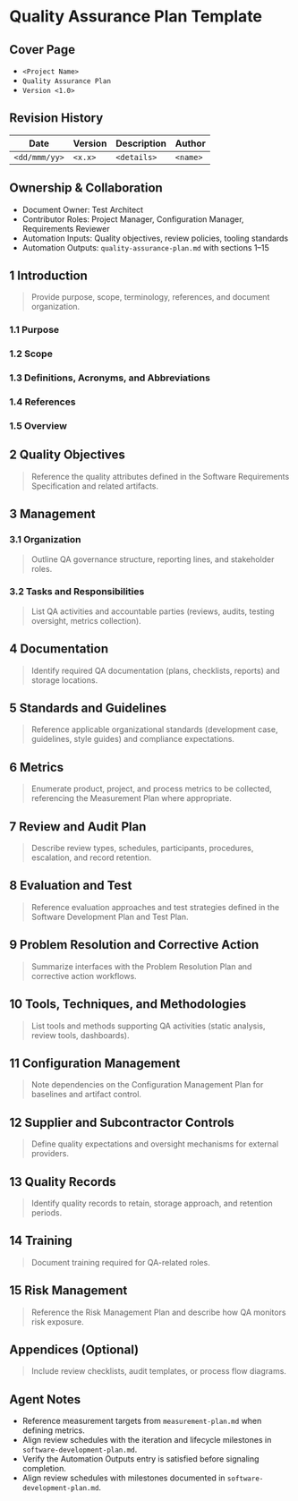 # Quality Assurance Plan Template

## Cover Page

- `<Project Name>`
- `Quality Assurance Plan`
- `Version <1.0>`


## Revision History

| Date | Version | Description | Author |
| --- | --- | --- | --- |
| `<dd/mmm/yy>` | `<x.x>` | `<details>` | `<name>` |

## Ownership & Collaboration

- Document Owner: Test Architect
- Contributor Roles: Project Manager, Configuration Manager, Requirements Reviewer
- Automation Inputs: Quality objectives, review policies, tooling standards
- Automation Outputs: `quality-assurance-plan.md` with sections 1–15


## 1 Introduction

> Provide purpose, scope, terminology, references, and document organization.

### 1.1 Purpose

### 1.2 Scope

### 1.3 Definitions, Acronyms, and Abbreviations

### 1.4 References

### 1.5 Overview

## 2 Quality Objectives

> Reference the quality attributes defined in the Software Requirements Specification and related artifacts.

## 3 Management

### 3.1 Organization

> Outline QA governance structure, reporting lines, and stakeholder roles.

### 3.2 Tasks and Responsibilities

> List QA activities and accountable parties (reviews, audits, testing oversight, metrics collection).

## 4 Documentation

> Identify required QA documentation (plans, checklists, reports) and storage locations.

## 5 Standards and Guidelines

> Reference applicable organizational standards (development case, guidelines, style guides) and compliance expectations.

## 6 Metrics

> Enumerate product, project, and process metrics to be collected, referencing the Measurement Plan where appropriate.

## 7 Review and Audit Plan

> Describe review types, schedules, participants, procedures, escalation, and record retention.

## 8 Evaluation and Test

> Reference evaluation approaches and test strategies defined in the Software Development Plan and Test Plan.

## 9 Problem Resolution and Corrective Action

> Summarize interfaces with the Problem Resolution Plan and corrective action workflows.

## 10 Tools, Techniques, and Methodologies

> List tools and methods supporting QA activities (static analysis, review tools, dashboards).

## 11 Configuration Management

> Note dependencies on the Configuration Management Plan for baselines and artifact control.

## 12 Supplier and Subcontractor Controls

> Define quality expectations and oversight mechanisms for external providers.

## 13 Quality Records

> Identify quality records to retain, storage approach, and retention periods.

## 14 Training

> Document training required for QA-related roles.

## 15 Risk Management

> Reference the Risk Management Plan and describe how QA monitors risk exposure.

## Appendices (Optional)

> Include review checklists, audit templates, or process flow diagrams.

## Agent Notes

- Reference measurement targets from `measurement-plan.md` when defining metrics.
- Align review schedules with the iteration and lifecycle milestones in `software-development-plan.md`.
- Verify the Automation Outputs entry is satisfied before signaling completion.
- Align review schedules with milestones documented in `software-development-plan.md`.
